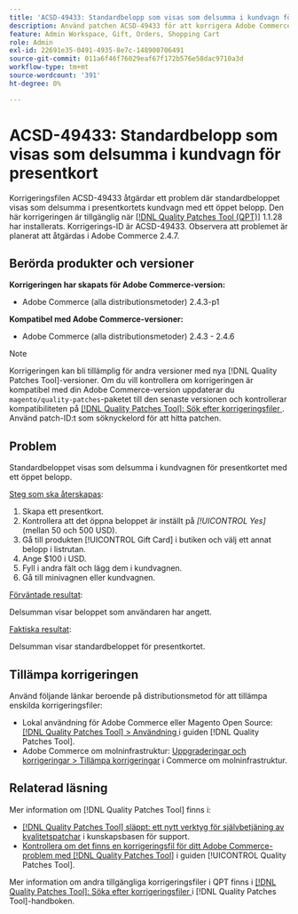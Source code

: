 ```yaml
---
title: 'ACSD-49433: Standardbelopp som visas som delsumma i kundvagn för presentkort'''
description: Använd patchen ACSD-49433 för att korrigera Adobe Commerce-problemet där standardbeloppet visas som delsumma i kundvagnen för presentkort med ett öppet belopp.
feature: Admin Workspace, Gift, Orders, Shopping Cart
role: Admin
exl-id: 22691e35-0491-4935-8e7c-148900706491
source-git-commit: 011a6f46f76029eaf67f172b576e58dac9710a3d
workflow-type: tm+mt
source-wordcount: '391'
ht-degree: 0%

---
```


# ACSD-49433: Standardbelopp som visas som delsumma i kundvagn för presentkort

Korrigeringsfilen ACSD-49433 åtgärdar ett problem där standardbeloppet visas som delsumma i presentkortets kundvagn med ett öppet belopp. Den här korrigeringen är tillgänglig när [[!DNL Quality Patches Tool (QPT)]](https://experienceleague.adobe.com/sv/docs/commerce-operations/tools/quality-patches-tool/quality-patches-tool-to-self-serve-quality-patches) 1.1.28 har installerats. Korrigerings-ID är ACSD-49433. Observera att problemet är planerat att åtgärdas i Adobe Commerce 2.4.7.

## Berörda produkter och versioner

**Korrigeringen har skapats för Adobe Commerce-version:**

* Adobe Commerce (alla distributionsmetoder) 2.4.3-p1

**Kompatibel med Adobe Commerce-versioner:**

* Adobe Commerce (alla distributionsmetoder) 2.4.3 - 2.4.6

>[!NOTE]
>
>Korrigeringen kan bli tillämplig för andra versioner med nya [!DNL Quality Patches Tool]-versioner. Om du vill kontrollera om korrigeringen är kompatibel med din Adobe Commerce-version uppdaterar du `magento/quality-patches`-paketet till den senaste versionen och kontrollerar kompatibiliteten på [[!DNL Quality Patches Tool]: Sök efter korrigeringsfiler ](https://experienceleague.adobe.com/tools/commerce-quality-patches/index.html?lang=sv-SE). Använd patch-ID:t som söknyckelord för att hitta patchen.

## Problem

Standardbeloppet visas som delsumma i kundvagnen för presentkortet med ett öppet belopp.

<u>Steg som ska återskapas</u>:

1. Skapa ett presentkort.
1. Kontrollera att det öppna beloppet är inställt på *[!UICONTROL Yes]* (mellan 50 och 500 USD).
1. Gå till produkten [!UICONTROL Gift Card] i butiken och välj ett annat belopp i listrutan.
1. Ange $100 i USD.
1. Fyll i andra fält och lägg dem i kundvagnen.
1. Gå till minivagnen eller kundvagnen.

<u>Förväntade resultat</u>:

Delsumman visar beloppet som användaren har angett.

<u>Faktiska resultat</u>:

Delsumman visar standardbeloppet för presentkortet.

## Tillämpa korrigeringen

Använd följande länkar beroende på distributionsmetod för att tillämpa enskilda korrigeringsfiler:

* Lokal användning för Adobe Commerce eller Magento Open Source: [[!DNL Quality Patches Tool] > Användning ](/help/tools/quality-patches-tool/usage.md) i guiden [!DNL Quality Patches Tool].
* Adobe Commerce om molninfrastruktur: [Uppgraderingar och korrigeringar > Tillämpa korrigeringar](https://experienceleague.adobe.com/docs/commerce-cloud-service/user-guide/develop/upgrade/apply-patches.html?lang=sv-SE) i Commerce om molninfrastruktur.

## Relaterad läsning

Mer information om [!DNL Quality Patches Tool] finns i:

* [[!DNL Quality Patches Tool] släppt: ett nytt verktyg för självbetjäning av kvalitetspatchar](https://experienceleague.adobe.com/sv/docs/commerce-operations/tools/quality-patches-tool/quality-patches-tool-to-self-serve-quality-patches) i kunskapsbasen för support.
* [Kontrollera om det finns en korrigeringsfil för ditt Adobe Commerce-problem med  [!DNL Quality Patches Tool]](/help/tools/quality-patches-tool/patches-available-in-qpt/check-patch-for-magento-issue-with-magento-quality-patches.md) i guiden [!UICONTROL Quality Patches Tool].


Mer information om andra tillgängliga korrigeringsfiler i QPT finns i [[!DNL Quality Patches Tool]: Söka efter korrigeringsfiler ](https://experienceleague.adobe.com/tools/commerce-quality-patches/index.html?lang=sv-SE) i [!DNL Quality Patches Tool]-handboken.

